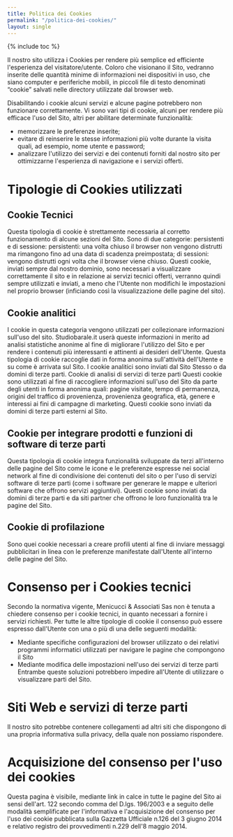 ```yaml
---
title: Politica dei Cookies
permalink: "/politica-dei-cookies/"
layout: single
---
```


{% include toc %}

Il nostro sito utilizza i Cookies per rendere più semplice ed efficiente l'esperienza del visitatore/utente. Coloro che visionano il Sito, vedranno inserite delle quantità minime di informazioni nei dispositivi in uso, che siano computer e periferiche mobili, in piccoli file di testo denominati “cookie” salvati nelle directory utilizzate dal browser web.

Disabilitando i cookie alcuni servizi e alcune pagine potrebbero non funzionare correttamente.
Vi sono vari tipi di cookie, alcuni per rendere più efficace l'uso del Sito, altri per abilitare determinate funzionalità:
- memorizzare le preferenze inserite;
- evitare di reinserire le stesse informazioni più volte durante la visita quali, ad esempio, nome utente e password;
- analizzare l'utilizzo dei servizi e dei contenuti forniti dal nostro sito per ottimizzarne l'esperienza di navigazione e i servizi offerti.

# Tipologie di Cookies utilizzati

## Cookie Tecnici

Questa tipologia di cookie è strettamente necessaria al corretto funzionamento di alcune sezioni del Sito. Sono di due categorie: persistenti e di sessione:
persistenti: una volta chiuso il browser non vengono distrutti ma rimangono fino ad una data di scadenza preimpostata;
di sessioni: vengono distrutti ogni volta che il browser viene chiuso.
Questi cookie, inviati sempre dal nostro dominio, sono necessari a visualizzare correttamente il sito e in relazione ai servizi tecnici offerti, verranno quindi sempre utilizzati e inviati, a meno che l'Utente non modifichi le impostazioni nel proprio browser (inficiando così la visualizzazione delle pagine del sito).

## Cookie analitici

I cookie in questa categoria vengono utilizzati per collezionare informazioni sull'uso del sito. Studiobarale.it userà queste informazioni in merito ad analisi statistiche anonime al fine di migliorare l'utilizzo del Sito e per rendere i contenuti più interessanti e attinenti ai desideri dell'Utente. Questa tipologia di cookie raccoglie dati in forma anonima sull'attività dell'Utente e su come è arrivata sul Sito. I cookie analitici sono inviati dal Sito Stesso o da domini di terze parti.
Cookie di analisi di servizi di terze parti
Questi cookie sono utilizzati al fine di raccogliere informazioni sull'uso del Sito da parte degli utenti in forma anonima quali: pagine visitate, tempo di permanenza, origini del traffico di provenienza, provenienza geografica, età, genere e interessi ai fini di campagne di marketing. Questi cookie sono inviati da domini di terze parti esterni al Sito.

## Cookie per integrare prodotti e funzioni di software di terze parti

Questa tipologia di cookie integra funzionalità sviluppate da terzi all'interno delle pagine del Sito come le icone e le preferenze espresse nei social network al fine di condivisione dei contenuti del sito o per l'uso di servizi software di terze parti (come i software per generare le mappe e ulteriori software che offrono servizi aggiuntivi). Questi cookie sono inviati da domini di terze parti e da siti partner che offrono le loro funzionalità tra le pagine del Sito.

## Cookie di profilazione

Sono quei cookie necessari a creare profili utenti al fine di inviare messaggi pubblicitari in linea con le preferenze manifestate dall'Utente all'interno delle pagine del Sito.

# Consenso per i Cookies tecnici

Secondo la normativa vigente, Menicucci & Associati Sas non è tenuta a chiedere consenso per i cookie tecnici, in quanto necessari a fornire i servizi richiesti. Per tutte le altre tipologie di cookie il consenso può essere espresso dall'Utente con una o più di una delle seguenti modalità:
- Mediante specifiche configurazioni del browser utilizzato o dei relativi programmi informatici utilizzati per navigare le pagine che compongono il Sito
- Mediante modifica delle impostazioni nell'uso dei servizi di terze parti
Entrambe queste soluzioni potrebbero impedire all'Utente di utilizzare o visualizzare parti del Sito.

# Siti Web e servizi di terze parti

Il nostro sito potrebbe contenere collegamenti ad altri siti che dispongono di una propria informativa sulla privacy, della quale non possiamo rispondere.

# Acquisizione del consenso per l'uso dei cookies

Questa pagina è visibile, mediante link in calce in tutte le pagine del Sito ai sensi dell'art. 122 secondo comma del D.lgs. 196/2003 e a seguito delle modalità semplificate per l'informativa e l'acquisizione del consenso per l'uso dei cookie pubblicata sulla Gazzetta Ufficiale n.126 del 3 giugno 2014 e relativo registro dei provvedimenti n.229 dell'8 maggio 2014.
